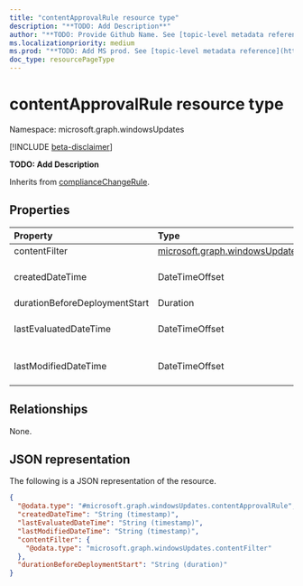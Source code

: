 ```yaml
---
title: "contentApprovalRule resource type"
description: "**TODO: Add Description**"
author: "**TODO: Provide Github Name. See [topic-level metadata reference](https://aka.ms/msgo?pagePath=Document-APIs/Guidelines/Metadata)**"
ms.localizationpriority: medium
ms.prod: "**TODO: Add MS prod. See [topic-level metadata reference](https://aka.ms/msgo?pagePath=Document-APIs/Guidelines/Metadata)**"
doc_type: resourcePageType
---
```


# contentApprovalRule resource type

Namespace: microsoft.graph.windowsUpdates

[!INCLUDE [beta-disclaimer](../../includes/beta-disclaimer.md)]

**TODO: Add Description**


Inherits from [complianceChangeRule](../resources/windowsupdates-compliancechangerule.md).

## Properties
|Property|Type|Description|
|:---|:---|:---|
|contentFilter|[microsoft.graph.windowsUpdates.contentFilter](../resources/windowsupdates-contentfilter.md)|**TODO: Add Description**|
|createdDateTime|DateTimeOffset|**TODO: Add Description** Inherited from [complianceChangeRule](../resources/windowsupdates-compliancechangerule.md).|
|durationBeforeDeploymentStart|Duration|**TODO: Add Description**|
|lastEvaluatedDateTime|DateTimeOffset|**TODO: Add Description** Inherited from [complianceChangeRule](../resources/windowsupdates-compliancechangerule.md).|
|lastModifiedDateTime|DateTimeOffset|**TODO: Add Description** Inherited from [complianceChangeRule](../resources/windowsupdates-compliancechangerule.md).|

## Relationships
None.

## JSON representation
The following is a JSON representation of the resource.
<!-- {
  "blockType": "resource",
  "@odata.type": "microsoft.graph.windowsUpdates.contentApprovalRule"
}
-->
``` json
{
  "@odata.type": "#microsoft.graph.windowsUpdates.contentApprovalRule",
  "createdDateTime": "String (timestamp)",
  "lastEvaluatedDateTime": "String (timestamp)",
  "lastModifiedDateTime": "String (timestamp)",
  "contentFilter": {
    "@odata.type": "microsoft.graph.windowsUpdates.contentFilter"
  },
  "durationBeforeDeploymentStart": "String (duration)"
}
```

